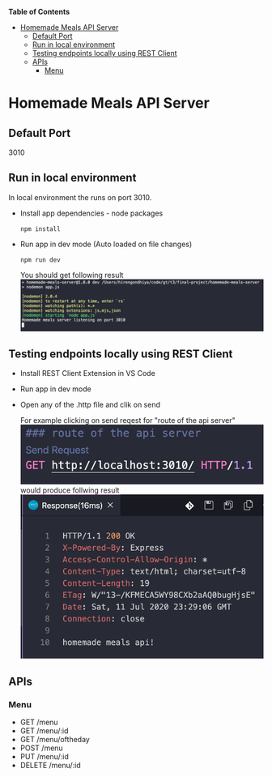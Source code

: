 **Table of Contents**
- [Homemade Meals API Server](#homemade-meals-api-server)
  - [Default Port](#default-port)
  - [Run in local environment](#run-in-local-environment)
  - [Testing endpoints locally using REST Client](#testing-endpoints-locally-using-rest-client)
  - [APIs](#apis)
    - [Menu](#menu)

# Homemade Meals API Server

## Default Port
3010

## Run in local environment
In local environment the runs on port 3010.

- Install app dependencies - node packages
  ```
  npm install
  ```
- Run app in dev mode (Auto loaded on file changes)
  ```
  npm run dev
  ```
  You should get following result
  ![dev-scipt](./docs/images/run-dev-script.png)

## Testing endpoints locally using REST Client
- Install REST Client Extension in VS Code
- Run app in dev mode
- Open any of the .http file and clik on send
  
  For example clicking on send reqest for "route of the api server"
  ![app_root_client](docs/images/api_root_client.png)
  would produce follwing result
  ![app_root_client_result](docs/images/api_root_client_result.png)

## APIs
### Menu
- GET /menu
- GET /menu/:id
- GET /menu/oftheday
- POST /menu
- PUT /menu/:id
- DELETE /menu/:id